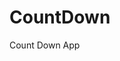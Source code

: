 # CountDown
 Count Down App
     
        
                                           
                                             
                                          
                               
                   
          
  
 
  
 
